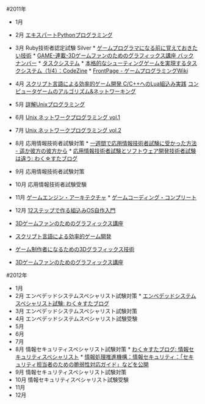 #2011年

* 1月
* 2月 [エキスパートPythonプログラミング](http://www.amazon.co.jp/dp/4048686291)
* 3月 Ruby技術者認定試験 Silver
       * [ゲームプログラマになる前に覚えておきたい技術](http://www.amazon.co.jp/dp/4798021180)
       * [GAME-連載-3Dゲームファンのためのグラフィックス講座 バックナンバー](http://game.watch.impress.co.jp/docs/series/3dcg/)
       * [タスクシステム](http://www5f.biglobe.ne.jp/~kenmo/program/task/task.html)
       * [本格的なシューティングゲームを実現するタスクシステム（1/4）：CodeZine](http://codezine.jp/article/detail/297?p=1)
       * [FrontPage - ゲームプログラミングWiki](http://www.c3.club.kyutech.ac.jp/gamewiki/)
* 4月 [スクリプト言語による効率的ゲーム開発 C/C++へのLua組込み実践](http://www.amazon.co.jp/dp/4797348550) [コンピュータゲームのアルゴリズム&ネットワーキング](http://www.amazon.co.jp/dp/486246050X)
* 5月 [詳解Unixプログラミング](http://www.amazon.co.jp/dp/4894713195)
* 6月 [Unix ネットワークプログラミング vol.1](http://www.amazon.co.jp/dp/4894712059)
* 7月 [Unix ネットワークプログラミング vol.2](http://www.amazon.co.jp/dp/4894712571/)
* 8月 応用情報技術者試験対策
       * [一週間で応用情報技術者試験に受かった方法 - 遥か彼方の彼方から](http://d.hatena.ne.jp/tek_koc/20100110/1263097202)
       * [応用情報技術者試験とソフトウェア開発技術者試験は違う: わく☆すたブログ](http://mizukix.cocolog-nifty.com/wakuwaku/2010/01/post-4784.html)
* 9月 応用情報技術者試験対策
* 10月 応用情報技術者試験受験
* 11月 [ゲームエンジン・アーキテクチャ](http://www.amazon.co.jp/dp/4797360712)
       * [ゲームコーディング・コンプリート](http://www.amazon.co.jp/dp/4797358432/)
* 12月 [12ステップで作る組込みOS自作入門](http://www.amazon.co.jp/dp/4877832394)


* [3Dゲームファンのためのグラフィックス講座](http://www.amazon.co.jp/dp/4844329510/)
* [スクリプト言語による効率的ゲーム開発](http://www.amazon.co.jp/dp/4797361662/)
* [ゲーム制作者になるための3Dグラフィックス技術](http://www.amazon.co.jp/dp/4844327550/)
* [3Dゲームファンのためのグラフィックス講座](http://www.amazon.co.jp/dp/4844329510/)


#2012年

* 1月
* 2月 エンベデッドシステムスペシャリスト試験対策
       * [エンベデッドシステムスペシャリスト試験: わく☆すたブログ](http://mizukix.cocolog-nifty.com/wakuwaku/2009/04/post-e211.html)
* 3月 エンベデッドシステムスペシャリスト試験対策
* 4月 エンベデッドシステムスペシャリスト試験受験
* 5月
* 6月
* 7月
* 8月 情報セキュリティスペシャリスト試験対策
       * [わく☆すたブログ: 情報セキュリティスペシャリスト](http://mizukix.cocolog-nifty.com/wakuwaku/cat22471116/index.html)
       * [情報処理推進機構：情報セキュリティ：「セキュリティ担当者のための脆弱性対応ガイド」などを公開](http://www.ipa.go.jp/security/fy22/reports/vuln_handling/index.html)
* 9月 情報セキュリティスペシャリスト試験対策
* 10月 情報セキュリティスペシャリスト試験受験
* 11月
* 12月
